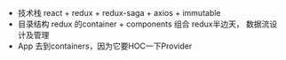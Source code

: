 - 技术栈 react + redux + redux-saga + axios + immutable
- 目录结构
  redux 的container + components 组合
  redux半边天， 数据流设计及管理
- App 去到containers，因为它要HOC一下Provider
